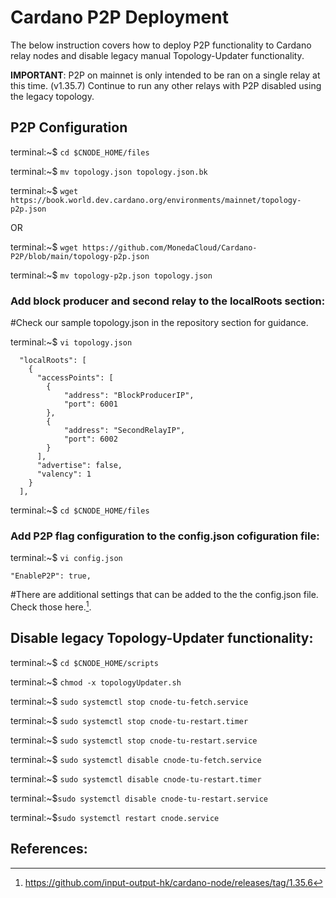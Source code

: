 # Cardano P2P Deployment

The below instruction covers how to deploy P2P functionality to Cardano relay nodes and disable legacy manual Topology-Updater functionality.

**IMPORTANT**: P2P on mainnet is only intended to be ran on a single relay at this time. (v1.35.7) Continue to run any other relays with P2P disabled using the legacy topology.

## P2P Configuration

terminal:~$ `cd $CNODE_HOME/files`

terminal:~$ `mv topology.json topology.json.bk`

terminal:~$ `wget https://book.world.dev.cardano.org/environments/mainnet/topology-p2p.json`

OR

terminal:~$ `wget https://github.com/MonedaCloud/Cardano-P2P/blob/main/topology-p2p.json`

terminal:~$ `mv topology-p2p.json topology.json`

### Add block producer and second relay to the localRoots section:

#Check our sample topology.json in the repository section for guidance.

terminal:~$ `vi topology.json`

```
  "localRoots": [
    {
      "accessPoints": [
        {
            "address": "BlockProducerIP",
            "port": 6001
        },
        {
            "address": "SecondRelayIP",
            "port": 6002
        }
      ],
      "advertise": false,
      "valency": 1
    }
  ],
  ```

terminal:~$ `cd $CNODE_HOME/files`

### Add P2P flag configuration to the config.json cofiguration file:

terminal:~$ `vi config.json`

`"EnableP2P": true,`

#There are additional settings that can be added to the the config.json file. Check those here.[^1].

## Disable legacy Topology-Updater functionality:

terminal:~$ `cd $CNODE_HOME/scripts`

terminal:~$ `chmod -x topologyUpdater.sh`

terminal:~$ `sudo systemctl stop cnode-tu-fetch.service`

terminal:~$ `sudo systemctl stop cnode-tu-restart.timer`

terminal:~$ `sudo systemctl stop cnode-tu-restart.service`

terminal:~$ `sudo systemctl disable cnode-tu-fetch.service`

terminal:~$ `sudo systemctl disable cnode-tu-restart.timer`

terminal:~$`sudo systemctl disable cnode-tu-restart.service`

terminal:~$`sudo systemctl restart cnode.service`

## References:

[^1]: https://github.com/input-output-hk/cardano-node/releases/tag/1.35.6

[^2]: https://github.com/input-output-hk/cardano-node/blob/master/doc/getting-started/understanding-config-files.md

[^3]: https://book.world.dev.cardano.org/environments.html

[^4]: https://docs.cardano.org/explore-cardano/cardano-network/p2p-networking

[^5]: https://iohk.io/en/blog/posts/2023/03/16/dynamic-p2p-is-coming-to-cardano/

[^6]: https://forum.cardano.org/t/docs-and-procedures-for-p2p-how-to-run-p2p/107087/12

[^7]: https://cardano-community.github.io/guild-operators/Scripts/topologyupdater/
